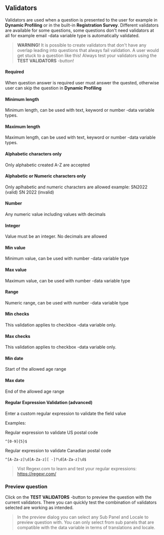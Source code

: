 ## Validators

Validators are used when a question is presented to the user for example in **Dynamic Profiling** or in the built-in **Registration Survey**. Different validators are available for some questions, some questions don't need validators at all for example email -data variable type is automatically validated.

> **WARNING!** It is possible to create validators that don't have any overlap leading into questions that always fail validation. A user would get stuck to a question like this! Always test your validators using the **TEST VALIDATORS** -button!

#### Required 
When question answer is required user must answer the quested, otherwise user can skip the question in **Dynamic Profiling**

#### Minimum length
Minimum length, can be used with text, keyword or number -data variable types.

#### Maximum length
Maximum length, can be used with text, keyword or number -data variable types.

#### Alphabetic characters only
Only alphabetic created A-Z are accepted

#### Alphabetic or Numeric characters only
Only aplhabetic and numeric characters are allowed example: SN2022 (valid) SN 2022 (invalid)

#### Number
Any numeric value including values with decimals

#### Integer
Value must be an integer. No decimals are allowed

#### Min value
Minimum value, can be used with number -data variable type

#### Max value
Maximum value, can be used with number -data variable type

#### Range
Numeric range, can be used with number -data variable type

#### Min checks
This validation applies to checkbox -data variable only.

#### Max checks
This validation applies to checkbox -data variable only.

#### Min date
Start of the allowed age range

#### Max date
End of the allowed age range

#### Regular Expression Validation (advanced)
Enter a custom regular expression to validate the field value

Examples:

Regular expression to validate US postal code
```
^[0-9]{5}$
```

Regular expression to validate Canadian postal code
```
^[A-Za-z]\d[A-Za-z][ -]?\d[A-Za-z]\d$
```

> Vist Regexr.com to learn and test your regular expressions: https://regexr.com/

### Preview question
Click on the **TEST VALIDATORS** -button to preview the question with the current validators. There you can quickly test the combination of validators selected are working as intended.

> In the preview dialog you can select any Sub Panel and Locale to preview question with. You can only select from sub panels that are compatible with the data variable in terms of translations and locale.


